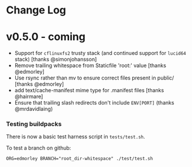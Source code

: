 Change Log
==========

v0.5.0 - coming
===============

-	Support for `cflinuxfs2` trusty stack (and continued support for `lucid64` stack) [thanks @simonjohansson]
-	Remove trailing whitespace from Staticfile 'root:' value [thanks @edmorley]
-	Use rsync rather than mv to ensure correct files present in public/ [thanks @edmorley]
-	add text/cache-manifest mime type for .manifest files [thanks @hairmare]
-	Ensure that trailing slash redirects don't include `ENV[PORT]` (thanks @mrdavidlaing)

### Testing buildpacks

There is now a basic test harness script in `tests/test.sh`.

To test a branch on github:

```
ORG=edmorley BRANCH="root_dir-whitespace" ./test/test.sh
```
